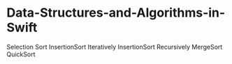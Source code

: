 # Data-Structures-and-Algorithms-in-Swift

Selection Sort
InsertionSort Iteratively
InsertionSort Recursively
MergeSort
QuickSort
